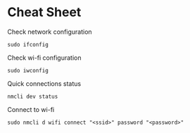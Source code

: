 # Cheat Sheet

Check network configuration
```shell
sudo ifconfig
```

Check wi-fi configuration
```shell
sudo iwconfig
```

Quick connections status
```shell
nmcli dev status
```

Connect to wi-fi
```shell
sudo nmcli d wifi connect "<ssid>" password "<password>"
```